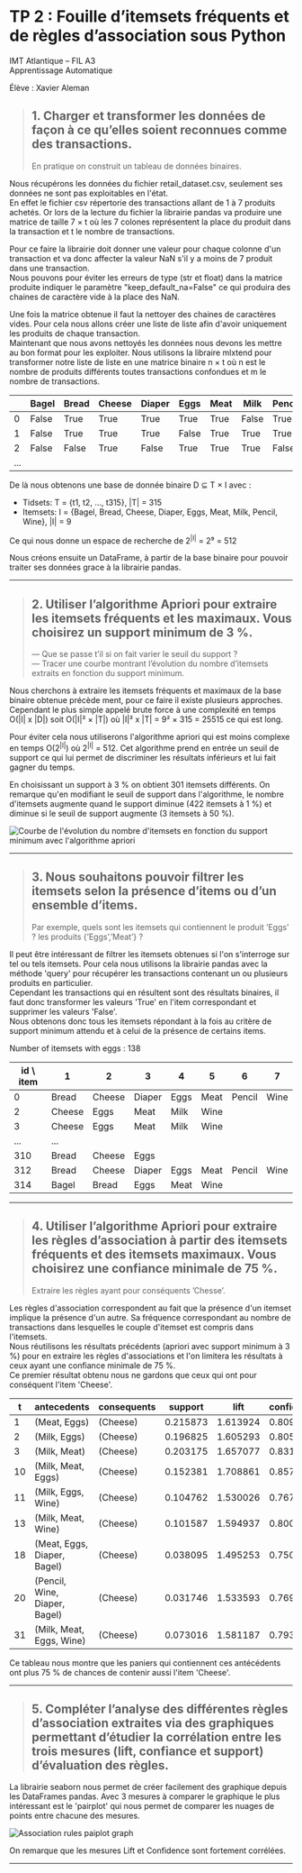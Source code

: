 # TP 2 : Fouille d’itemsets fréquents et de règles d’association sous Python

IMT Atlantique – FIL A3  <br/>
Apprentissage Automatique  <br/>

Élève : Xavier Aleman  <br/>

> ## 1. Charger et transformer les données de façon à ce qu’elles soient reconnues comme des transactions. 
> En pratique on construit un tableau de données binaires.  

Nous récupérons les données du fichier retail_dataset.csv, seulement ses données ne sont pas exploitables en l'état.  <br/>
En effet le fichier csv répertorie des transactions allant de 1 à 7 produits achetés. Or lors de la lecture du fichier la librairie pandas va produire une matrice de taille 7 × t où les 7 colones représentent la place du produit dans la transaction et t le nombre de transactions.  <br/>

Pour ce faire la librairie doit donner une valeur pour chaque colonne d'un transaction et va donc affecter la valeur NaN s'il y a moins de 7 produit dans une transaction.  <br/>
Nous pouvons pour éviter les erreurs de type (str et float) dans la matrice produite indiquer le paramètre "keep_default_na=False" ce qui produira des chaines de caractère vide à la place des NaN.  <br/>

Une fois la matrice obtenue il faut la nettoyer des chaines de caractères vides. Pour cela nous allons créer une liste de liste afin d'avoir uniquement les produits de chaque transaction.  <br/>
Maintenant que nous avons nettoyés les données nous devons les mettre au bon format pour les exploiter. Nous utilisons la libraire mlxtend pour transformer notre liste de liste en une matrice binaire n × t où n est le nombre de produits différents toutes transactions confondues et m le nombre de transactions.

|   |Bagel  |Bread  |Cheese |Diaper |Eggs   |Meat   |Milk   |Pencil |Wine|
|---|---    |---    |---    |---    |---    |---    |---    |---    |---
|0  |False  |True   |True   |True   |True   |True   |False  |True   |True
|1  |False  |True   |True   |True   |False  |True   |True   |True   |True
|2  |False  |False  |True   |False  |True   |True   |True   |False  |True
|...

De là nous obtenons une base de donnée binaire D ⊆ T × I avec :  <br/>
- Tidsets: T = {t1, t2, ..., t315}, |T| = 315  <br/>
- Itemsets: I = {Bagel, Bread, Cheese, Diaper, Eggs, Meat, Milk, Pencil, Wine}, |I| = 9  <br/>

Ce qui nous donne un espace de recherche de 2<sup>|I|</sup> = 2⁹ = 512
  

Nous créons ensuite un DataFrame, à partir de la base binaire pour pouvoir traiter ses données grace à la librairie pandas.

___

> ## 2. Utiliser l’algorithme Apriori pour extraire les itemsets fréquents et les maximaux. Vous choisirez un support minimum de 3 %.  <br/>
> — Que se passe t’il si on fait varier le seuil du support ?  <br/>
> — Tracer une courbe montrant l’évolution du nombre d’itemsets extraits en fonction du support minimum.  <br/>

Nous cherchons à extraire les itemsets fréquents et maximaux de la base binaire obtenue précède ment, pour ce faire il existe plusieurs approches.
Cependant le plus simple appelé brute force à une complexité en temps O(|I| x |D|) soit O(|I|² × |T|) où |I|² x |T| = 9² × 315 = 25515 ce qui est long.  <br/>

Pour éviter cela nous utiliserons l'algorithme apriori qui est moins complexe en temps O(2<sup>|I|</sup>) où 2<sup>|I|</sup> = 512.
Cet algorithme prend en entrée un seuil de support ce qui lui permet de discriminer les résultats inférieurs et lui fait gagner du temps.

En choisissant un support à 3 % on obtient 301 itemsets différents.
On remarque qu'en modifiant le seuil de support dans l'algorithme, le nombre d'itemsets augmente quand le support diminue (422 itemsets à 1 %) et diminue si le seuil de support augmente (3 itemsets à 50 %).

[apriori_lineplot]: assets/tp2/apriori_lineplot.png
![Courbe de l'évolution du nombre d'itemsets en fonction du support minimum avec l'algorithme apriori][apriori_lineplot]

___

> ## 3. Nous souhaitons pouvoir filtrer les itemsets selon la présence d’items ou d’un ensemble d’items.  <br/>
> Par exemple, quels sont les itemsets qui contiennent le produit ’Eggs’ ? les produits {’Eggs’,’Meat’} ?

Il peut être intéressant de filtrer les itemsets obtenues si l'on s'interroge sur tel ou tels itemsets.
Pour cela nous utilisons la librairie pandas avec la méthode 'query' pour récupérer les transactions contenant un ou plusieurs produits en particulier. <br/>
Cependant les transactions qui en résultent sont des résultats binaires, il faut donc transformer les valeurs 'True' en l'item correspondant et supprimer  les valeurs 'False'.  <br/>
Nous obtenons donc tous les itemsets répondant à la fois au critère de support minimum attendu et à celui de la présence de certains items.

Number of itemsets with eggs : 138  <br/>

|id \ item  |1      |2      |3      |4      |5      |6      |7
|---        |---    |---    |---    |---    |---    |---    |---
|0          |Bread  |Cheese |Diaper |Eggs   |Meat   |Pencil |Wine
|2          |Cheese |Eggs   |Meat   |Milk   |Wine   
|3          |Cheese |Eggs   |Meat   |Milk   |Wine
|...        |...
|310        |Bread  |Cheese |Eggs
|312        |Bread  |Cheese |Diaper |Eggs   |Meat   |Pencil |Wine
|314        |Bagel  |Bread  |Eggs   |Meat   |Wine

___

> ## 4. Utiliser l’algorithme Apriori pour extraire les règles d’association à partir des itemsets fréquents et des itemsets maximaux. Vous choisirez une confiance minimale de 75 %.  <br/>
> Extraire les règles ayant pour conséquents ’Chesse’.
   

Les règles d'association correspondent au fait que la présence d'un itemset implique la présence d'un autre. Sa fréquence correspondant au nombre de transactions dans lesquelles le couple d'itemset est compris dans l'itemsets.  <br/>
Nous réutilisons les résultats précédents (apriori avec support minimum à 3 %) pour en extraire les règles d'associations et l'on limitera les résultats à ceux ayant une confiance minimale de 75 %.  <br/>
Ce premier résultat obtenu nous ne gardons que ceux qui ont pour conséquent l'item 'Cheese'.

|t  |antecedents                    |consequents|support    |lift       |confidence
|---|---                            |---        |---        |---        |---
|1  |(Meat, Eggs)                   |(Cheese)   |0.215873   |1.613924   |0.809524
|2  |(Milk, Eggs)                   |(Cheese)   |0.196825   |1.605293   |0.805195
|3  |(Milk, Meat)                   |(Cheese)   |0.203175   |1.657077   |0.831169
|10 |(Milk, Meat, Eggs)             |(Cheese)   |0.152381   |1.708861   |0.857143
|11 |(Milk, Eggs, Wine)             |(Cheese)   |0.104762   |1.530026   |0.767442
|13 |(Milk, Meat, Wine)             |(Cheese)   |0.101587   |1.594937   |0.800000
|18 |(Meat, Eggs, Diaper, Bagel)    |(Cheese)   |0.038095   |1.495253   |0.750000
|20 |(Pencil, Wine, Diaper, Bagel)  |(Cheese)   |0.031746   |1.533593   |0.769231
|31 |(Milk, Meat, Eggs, Wine)       |(Cheese)   |0.073016   |1.581187   |0.793103

Ce tableau nous montre que les paniers qui contiennent ces antécédents ont plus 75 % de chances de contenir aussi l'item 'Cheese'.

___

> ## 5. Compléter l’analyse des différentes règles d’association extraites via des graphiques permettant d’étudier la corrélation entre les trois mesures (lift, confiance et support) d’évaluation des règles.
   
La librairie seaborn nous permet de créer facilement des graphique depuis les DataFrames pandas. Avec 3 mesures à comparer le graphique le plus intéressant est le 'pairplot' qui nous permet de comparer les nuages de points entre chacune des mesures.

[association_rules_pairplot]: assets/tp2/association_rules_pairplot.png 
![Association rules paiplot graph][association_rules_pairplot]

On remarque que les mesures Lift et Confidence sont fortement corrélées.

___